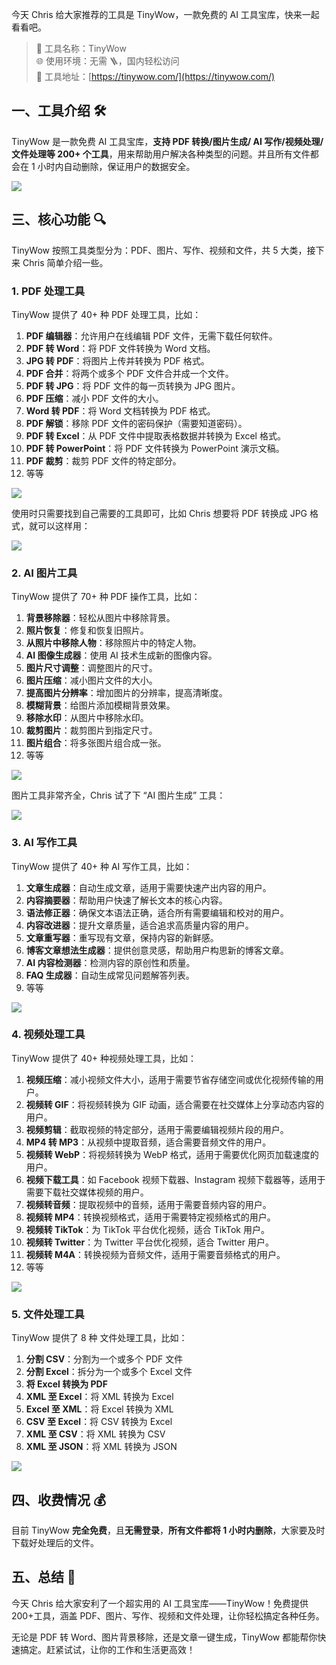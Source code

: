 今天 Chris 给大家推荐的工具是 TinyWow，一款免费的 AI 工具宝库，快来一起看看吧。

> 🌟 工具名称：TinyWow  
> 🌐 使用环境：无需 🪜，国内轻松访问  
> 🔗 工具地址：[https://tinywow.com/](https://tinywow.com/)

## 一、工具介绍 🛠️

TinyWow 是一款免费 AI 工具宝库，**支持 PDF 转换/图片生成/ AI 写作/视频处理/文件处理等 200+ 个工具**，用来帮助用户解决各种类型的问题。并且所有文件都会在 1 小时内自动删除，保证用户的数据安全。

![](https://files.mdnice.com/user/5763/dc353fda-48c6-4294-9613-9bd02c881e78.png)

## 三、核心功能 🔍

TinyWow 按照工具类型分为：PDF、图片、写作、视频和文件，共 5 大类，接下来 Chris 简单介绍一些。

### 1. PDF 处理工具

TinyWow 提供了 40+ 种 PDF 处理工具，比如：

1. **PDF 编辑器**：允许用户在线编辑 PDF 文件，无需下载任何软件。
2. **PDF 转 Word**：将 PDF 文件转换为 Word 文档。
3. **JPG 转 PDF**：将图片上传并转换为 PDF 格式。
4. **PDF 合并**：将两个或多个 PDF 文件合并成一个文件。
5. **PDF 转 JPG**：将 PDF 文件的每一页转换为 JPG 图片。
6. **PDF 压缩**：减小 PDF 文件的大小。
7. **Word 转 PDF**：将 Word 文档转换为 PDF 格式。
8. **PDF 解锁**：移除 PDF 文件的密码保护（需要知道密码）。
9. **PDF 转 Excel**：从 PDF 文件中提取表格数据并转换为 Excel 格式。
10. **PDF 转 PowerPoint**：将 PDF 文件转换为 PowerPoint 演示文稿。
11. **PDF 裁剪**：裁剪 PDF 文件的特定部分。
12. 等等

![](https://files.mdnice.com/user/5763/496237cf-998b-451f-aa64-23a555252971.png)

使用时只需要找到自己需要的工具即可，比如 Chris 想要将 PDF 转换成 JPG 格式，就可以这样用：

![](https://files.mdnice.com/user/5763/d5cf1ed2-baa0-417a-b3f5-8269bf0f23b1.png)

### 2. AI 图片工具

TinyWow 提供了 70+ 种 PDF 操作工具，比如：

1. **背景移除器**：轻松从图片中移除背景。
2. **照片恢复**：修复和恢复旧照片。
3. **从照片中移除人物**：移除照片中的特定人物。
4. **AI 图像生成器**：使用 AI 技术生成新的图像内容。
5. **图片尺寸调整**：调整图片的尺寸。
6. **图片压缩**：减小图片文件的大小。
7. **提高图片分辨率**：增加图片的分辨率，提高清晰度。
8. **模糊背景**：给图片添加模糊背景效果。
9. **移除水印**：从图片中移除水印。
10. **裁剪图片**：裁剪图片到指定尺寸。
11. **图片组合**：将多张图片组合成一张。
12. 等等

![](https://files.mdnice.com/user/5763/3075b0ab-532b-40bc-8659-e66693dbb2a4.png)

图片工具非常齐全，Chris 试了下 “AI 图片生成” 工具：

![](https://files.mdnice.com/user/5763/0948f948-b141-4b97-b030-ae3f8c7fccc8.png)

### 3. AI 写作工具

TinyWow 提供了 40+ 种 AI 写作工具，比如：

1. **文章生成器**：自动生成文章，适用于需要快速产出内容的用户。
2. **内容摘要器**：帮助用户快速了解长文本的核心内容。
3. **语法修正器**：确保文本语法正确，适合所有需要编辑和校对的用户。
4. **内容改进器**：提升文章质量，适合追求高质量内容的用户。
5. **文章重写器**：重写现有文章，保持内容的新鲜感。
6. **博客文章想法生成器**：提供创意灵感，帮助用户构思新的博客文章。
7. **AI 内容检测器**：检测内容的原创性和质量。
8. **FAQ 生成器**：自动生成常见问题解答列表。
9. 等等

![](https://files.mdnice.com/user/5763/5e1553e3-fbda-42ea-b2d1-842089786f77.png)

### 4. 视频处理工具

TinyWow 提供了 40+ 种视频处理工具，比如：

1. **视频压缩**：减小视频文件大小，适用于需要节省存储空间或优化视频传输的用户。
2. **视频转 GIF**：将视频转换为 GIF 动画，适合需要在社交媒体上分享动态内容的用户。
3. **视频剪辑**：截取视频的特定部分，适用于需要编辑视频片段的用户。
4. **MP4 转 MP3**：从视频中提取音频，适合需要音频文件的用户。
5. **视频转 WebP**：将视频转换为 WebP 格式，适用于需要优化网页加载速度的用户。
6. **视频下载工具**：如 Facebook 视频下载器、Instagram 视频下载器等，适用于需要下载社交媒体视频的用户。
7. **视频转音频**：提取视频中的音频，适用于需要音频内容的用户。
8. **视频转 MP4**：转换视频格式，适用于需要特定视频格式的用户。
9. **视频转 TikTok**：为 TikTok 平台优化视频，适合 TikTok 用户。
10. **视频转 Twitter**：为 Twitter 平台优化视频，适合 Twitter 用户。
11. **视频转 M4A**：转换视频为音频文件，适用于需要音频格式的用户。
12. 等等

![](https://files.mdnice.com/user/5763/25af4167-3aed-4b89-82e8-0fa0e52b9751.png)

### 5. 文件处理工具

TinyWow 提供了 8 种 文件处理工具，比如：

1. **分割 CSV**：分割为一个或多个 PDF 文件
2. **分割 Excel**：拆分为一个或多个 Excel 文件
3. **将 Excel 转换为 PDF**
4. **XML 至 Excel**：将 XML 转换为 Excel
5. **Excel 至 XML**：将 Excel 转换为 XML
6. **CSV 至 Excel**：将 CSV 转换为 Excel
7. **XML 至 CSV**：将 XML 转换为 CSV
8. **XML 至 JSON**：将 XML 转换为 JSON

![](https://files.mdnice.com/user/5763/80c0460d-72e8-4227-bd3f-dfc876de87e5.png)

## 四、收费情况 💰

目前 TinyWow **完全免费**，且**无需登录**，**所有文件都将 1 小时内删除**，大家要及时下载好处理后的文件。

## 五、总结 📝

今天 Chris 给大家安利了一个超实用的 AI 工具宝库——TinyWow！免费提供 200+工具，涵盖 PDF、图片、写作、视频和文件处理，让你轻松搞定各种任务。

无论是 PDF 转 Word、图片背景移除，还是文章一键生成，TinyWow 都能帮你快速搞定。赶紧试试，让你的工作和生活更高效！
